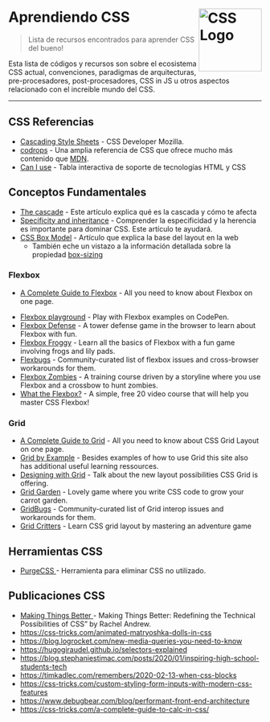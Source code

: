 # Aprendiendo CSS   <a href="https://developer.mozilla.org/docs/Web/CSS"><img src="https://dzwonsemrish7.cloudfront.net/items/1Q3S3H0L1C1V2e2B2v3T/css3-logo.svg" width="125" align="right" alt="CSS Logo"></a>
> Lista de recursos encontrados para aprender CSS del bueno!

Esta lista de códigos y recursos son sobre el ecosistema CSS actual, convenciones, paradigmas de arquitecturas, pre-procesadores, post-procesadores, CSS in JS u otros aspectos relacionado con el increible mundo del CSS.


---

## CSS Referencias
- [ Cascading Style Sheets](https://developer.mozilla.org/en-US/docs/Web/CSS) - CSS Developer Mozilla.
- [codrops](https://tympanus.net/codrops/css_reference/) - Una amplia referencia de CSS que ofrece mucho más contenido que [MDN](https://developer.mozilla.org/en-US/docs/Web/CSS/Reference).
- [Can I use](https://caniuse.com) - Tabla interactiva de soporte de tecnologías HTML y CSS

## Conceptos Fundamentales

- [The cascade](https://developer.mozilla.org/en-US/docs/Web/CSS/Cascade) - Este artículo explica qué es la cascada y cómo te afecta
- [Specificity and inheritance](https://www.smashingmagazine.com/2010/04/css-specificity-and-inheritance/) - Comprender la especificidad y la herencia es importante para dominar CSS. Este artículo te ayudará.
- [CSS Box Model](https://developer.mozilla.org/en-US/docs/Learn/CSS/Introduction_to_CSS/Box_model) - Artículo que explica la base del layout en la web
  - También eche un vistazo a la información detallada sobre la propiedad [box-sizing](https://css-tricks.com/box-sizing/)


### Flexbox

- [A Complete Guide to Flexbox](https://css-tricks.com/snippets/css/a-guide-to-flexbox/) - All you need to know about Flexbox on one page.
<!--lint ignore no-dead-urls-->
- [Flexbox playground](https://codepen.io/enxaneta/full/adLPwv) - Play with Flexbox examples on CodePen.
- [Flexbox Defense](http://www.flexboxdefense.com) - A tower defense game in the browser to learn about Flexbox with fun.
- [Flexbox Froggy](https://flexboxfroggy.com) - Learn all the basics of Flexbox with a fun game involving frogs and lily pads.
- [Flexbugs](https://github.com/philipwalton/flexbugs) - Community-curated list of flexbox issues and cross-browser workarounds for them.
- [Flexbox Zombies](https://flexboxzombies.com) - A training course driven by a storyline where you use Flexbox and a crossbow to hunt zombies.
- [What the Flexbox?](https://flexbox.io/) - A simple, free 20 video course that will help you master CSS Flexbox!
  
### Grid

- [A Complete Guide to Grid](https://css-tricks.com/snippets/css/complete-guide-grid/) - All you need to know about CSS Grid Layout on one page.
- [Grid by Example](https://gridbyexample.com) - Besides examples of how to use Grid this site also has additional useful learning ressources.
- [Designing with Grid](https://talks.jensimmons.com/J5VRbA/designing-with-grid) - Talk about the new layout possibilities CSS Grid is offering.
- [Grid Garden](https://cssgridgarden.com) - Lovely game where you write CSS code to grow your carrot garden.
- [GridBugs](https://github.com/rachelandrew/gridbugs) - Community-curated list of Grid interop issues and workarounds for them.
- [Grid Critters](https://www.gridcritters.com) - Learn CSS grid layout by mastering an adventure game

## Herramientas CSS
- [ PurgeCSS ](https://purgecss.com/) - Herramienta para eliminar CSS no utilizado.


## Publicaciones CSS
- [ Making Things Better ](https://aneventapart.com/news/post/making-things-better-aea-video) - Making Things Better: Redefining the Technical Possibilities of CSS” by Rachel Andrew.
- https://css-tricks.com/animated-matryoshka-dolls-in-css
- https://blog.logrocket.com/new-media-queries-you-need-to-know
- https://hugogiraudel.github.io/selectors-explained
- https://blog.stephaniestimac.com/posts/2020/01/inspiring-high-school-students-tech
- https://timkadlec.com/remembers/2020-02-13-when-css-blocks
- https://css-tricks.com/custom-styling-form-inputs-with-modern-css-features
- https://www.debugbear.com/blog/performant-front-end-architecture
- https://css-tricks.com/a-complete-guide-to-calc-in-css/

<!-- https://github.com/micromata/awesome-css-learning/blob/master/readme.md -->
<!-- https://github.com/ADDA-html-css/learn-HTML-CSS -->